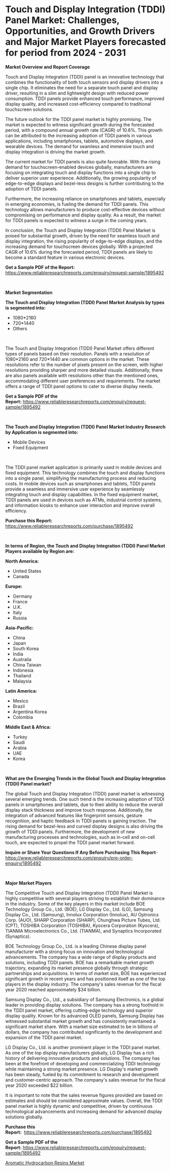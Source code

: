 <p><h1>Touch and Display Integration (TDDI) Panel Market: Challenges, Opportunities, and Growth Drivers and Major Market Players forecasted for period from 2024 - 2031</h1></p><p><strong>Market Overview and Report Coverage</strong></p>
<p><p>Touch and Display Integration (TDDI) panel is an innovative technology that combines the functionality of both touch sensors and display drivers into a single chip. It eliminates the need for a separate touch panel and display driver, resulting in a slim and lightweight design with reduced power consumption. TDDI panels provide enhanced touch performance, improved display quality, and increased cost-efficiency compared to traditional touchscreen solutions.</p><p>The future outlook for the TDDI panel market is highly promising. The market is expected to witness significant growth during the forecasted period, with a compound annual growth rate (CAGR) of 10.6%. This growth can be attributed to the increasing adoption of TDDI panels in various applications, including smartphones, tablets, automotive displays, and wearable devices. The demand for seamless and immersive touch and display integration is driving the market growth.</p><p>The current market for TDDI panels is also quite favorable. With the rising demand for touchscreen-enabled devices globally, manufacturers are focusing on integrating touch and display functions into a single chip to deliver superior user experience. Additionally, the growing popularity of edge-to-edge displays and bezel-less designs is further contributing to the adoption of TDDI panels.</p><p>Furthermore, the increasing reliance on smartphones and tablets, especially in emerging economies, is fueling the demand for TDDI panels. This technology allows manufacturers to produce cost-effective devices without compromising on performance and display quality. As a result, the market for TDDI panels is expected to witness a surge in the coming years.</p><p>In conclusion, the Touch and Display Integration (TDDI) Panel Market is poised for substantial growth, driven by the need for seamless touch and display integration, the rising popularity of edge-to-edge displays, and the increasing demand for touchscreen devices globally. With a projected CAGR of 10.6% during the forecasted period, TDDI panels are likely to become a standard feature in various electronic devices.</p></p>
<p><strong>Get a Sample PDF of the Report:</strong> <a href="https://www.reliableresearchreports.com/enquiry/request-sample/1895492">https://www.reliableresearchreports.com/enquiry/request-sample/1895492</a></p>
<p>&nbsp;</p>
<p><strong>Market Segmentation</strong></p>
<p><strong>The Touch and Display Integration (TDDI) Panel Market Analysis by types is segmented into:</strong></p>
<p><ul><li>1080*2160</li><li>720*1440</li><li>Others</li></ul></p>
<p>&nbsp;</p>
<p><p>The Touch and Display Integration (TDDI) Panel Market offers different types of panels based on their resolution. Panels with a resolution of 1080*2160 and 720*1440 are common options in the market. These resolutions refer to the number of pixels present on the screen, with higher resolutions providing sharper and more detailed visuals. Additionally, there are also panels available with resolutions other than the mentioned ones, accommodating different user preferences and requirements. The market offers a range of TDDI panel options to cater to diverse display needs.</p></p>
<p><strong>Get a Sample PDF of the Report:</strong>&nbsp;<a href="https://www.reliableresearchreports.com/enquiry/request-sample/1895492">https://www.reliableresearchreports.com/enquiry/request-sample/1895492</a></p>
<p>&nbsp;</p>
<p><strong>The Touch and Display Integration (TDDI) Panel Market Industry Research by Application is segmented into:</strong></p>
<p><ul><li>Mobile Devices</li><li>Fixed Equipment</li></ul></p>
<p>&nbsp;</p>
<p><p>The TDDI panel market application is primarily used in mobile devices and fixed equipment. This technology combines the touch and display functions into a single panel, simplifying the manufacturing process and reducing costs. In mobile devices such as smartphones and tablets, TDDI panels provide a seamless and immersive user experience by seamlessly integrating touch and display capabilities. In the fixed equipment market, TDDI panels are used in devices such as ATMs, industrial control systems, and information kiosks to enhance user interaction and improve overall efficiency.</p></p>
<p><strong>Purchase this Report:</strong>&nbsp; <a href="https://www.reliableresearchreports.com/purchase/1895492">https://www.reliableresearchreports.com/purchase/1895492</a></p>
<p>&nbsp;</p>
<p><strong>In terms of Region, the Touch and Display Integration (TDDI) Panel Market Players available by Region are:</strong></p>
<p>
    <p> <strong> North America: </strong>
        <ul>
            <li>United States</li>
            <li>Canada</li>
        </ul>
        </p> 
    <p> <strong> Europe: </strong>
        <ul>
            <li>Germany</li>
            <li>France</li>
            <li>U.K.</li>
            <li>Italy</li>
            <li>Russia</li>
        </ul>
        </p> 
    <p> <strong> Asia-Pacific: </strong>
        <ul>
            <li>China</li>
            <li>Japan</li>
            <li>South Korea</li>
            <li>India</li>
            <li>Australia</li>
            <li>China Taiwan</li>
            <li>Indonesia</li>
            <li>Thailand</li>
            <li>Malaysia</li>
        </ul>
        </p> 
    <p> <strong> Latin America: </strong>
        <ul>
            <li>Mexico</li>
            <li>Brazil</li>
            <li>Argentina Korea</li>
            <li>Colombia</li>
        </ul>
        </p> 
    <p> <strong> Middle East & Africa: </strong>
        <ul>
            <li>Turkey</li>
            <li>Saudi</li>
            <li>Arabia</li>
            <li>UAE</li>
            <li>Korea</li>
        </ul>
    </p>
    </p>
<p>&nbsp;</p>
<p><strong>What are the Emerging Trends in the Global Touch and Display Integration (TDDI) Panel market?</strong></p>
<p><p>The global Touch and Display Integration (TDDI) panel market is witnessing several emerging trends. One such trend is the increasing adoption of TDDI panels in smartphones and tablets, due to their ability to reduce the overall display stack thickness and improve touch response. Additionally, the integration of advanced features like fingerprint sensors, gesture recognition, and haptic feedback in TDDI panels is gaining traction. The rising demand for bezel-less and curved display designs is also driving the growth of TDDI panels. Furthermore, the development of new manufacturing processes and technologies, such as in-cell and on-cell touch, are expected to propel the TDDI panel market forward.</p></p>
<p><strong>Inquire or Share Your Questions If Any Before Purchasing This Report</strong>- <a href="https://www.reliableresearchreports.com/enquiry/pre-order-enquiry/1895492">https://www.reliableresearchreports.com/enquiry/pre-order-enquiry/1895492</a></p>
<p>&nbsp;</p>
<p><strong>Major Market Players</strong></p>
<p><p>The Competitive Touch and Display Integration (TDDI) Panel Market is highly competitive with several players striving to establish their dominance in the industry. Some of the key players in this market include BOE Technology Group Co., Ltd. (BOE), LG Display Co., Ltd. (LG), Samsung Display Co., Ltd. (Samsung), Innolux Corporation (Innolux), AU Optronics Corp. (AUO), SHARP Corporation (SHARP), Chunghwa Picture Tubes, Ltd. (CPT), TOSHIBA Corporation (TOSHIBA), Kyocera Corporation (Kyocera), TIANMA Microelectronics Co., Ltd. (TIANMA), and Synaptics Incorporated (Synaptics).</p><p>BOE Technology Group Co., Ltd. is a leading Chinese display panel manufacturer with a strong focus on innovation and technological advancements. The company has a wide range of display products and solutions, including TDDI panels. BOE has a remarkable market growth trajectory, expanding its market presence globally through strategic partnerships and acquisitions. In terms of market size, BOE has experienced significant growth in recent years and has positioned itself as one of the top players in the display industry. The company's sales revenue for the fiscal year 2020 reached approximately $34 billion.</p><p>Samsung Display Co., Ltd., a subsidiary of Samsung Electronics, is a global leader in providing display solutions. The company has a strong foothold in the TDDI panel market, offering cutting-edge technology and superior display quality. Known for its advanced OLED panels, Samsung Display has witnessed substantial market growth and has consistently maintained a significant market share. With a market size estimated to be in billions of dollars, the company has contributed significantly to the development and expansion of the TDDI panel market.</p><p>LG Display Co., Ltd. is another prominent player in the TDDI panel market. As one of the top display manufacturers globally, LG Display has a rich history of delivering innovative products and solutions. The company has been at the forefront of developing and commercializing TDDI technology while maintaining a strong market presence. LG Display's market growth has been steady, fueled by its commitment to research and development and customer-centric approach. The company's sales revenue for the fiscal year 2020 exceeded $22 billion.</p><p>It is important to note that the sales revenue figures provided are based on estimates and should be considered approximate values. Overall, the TDDI panel market is highly dynamic and competitive, driven by continuous technological advancements and increasing demand for advanced display solutions globally.</p></p>
<p><strong>Purchase this Report:</strong>&nbsp;&nbsp;<a href="https://www.reliableresearchreports.com/purchase/1895492">https://www.reliableresearchreports.com/purchase/1895492</a></p>
<p></p>
<p><strong>Get a Sample PDF of the Report:</strong>&nbsp;<a href="https://www.reliableresearchreports.com/enquiry/request-sample/1895492">https://www.reliableresearchreports.com/enquiry/request-sample/1895492</a></p>
<p><p><a href="https://github.com/GroverBarry/Market-Research-Report-List-2/blob/main/aromatic-hydrocarbon-resins-market.md">Aromatic Hydrocarbon Resins Market</a></p></p>